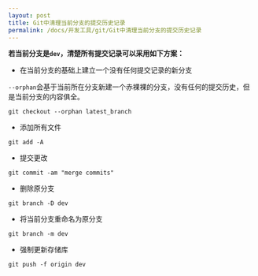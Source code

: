 ```yaml
---
layout: post
title: Git中清理当前分支的提交历史记录
permalink: /docs/开发工具/git/Git中清理当前分支的提交历史记录
---
```


**若当前分支是`dev`，清楚所有提交记录可以采用如下方案：**

- 在当前分支的基础上建立一个没有任何提交记录的新分支

`--orphan`会基于当前所在分支新建一个赤裸裸的分支，没有任何的提交历史，但是当前分支的内容俱全。

```
git checkout --orphan latest_branch
```

- 添加所有文件

```
git add -A
```

- 提交更改

```
git commit -am "merge commits"
```

- 删除原分支

```
git branch -D dev
```

- 将当前分支重命名为原分支

```
git branch -m dev
```

- 强制更新存储库

```
git push -f origin dev
```
